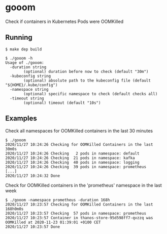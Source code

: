 # gooom

Check if containers in Kubernetes Pods were OOMKilled

## Running

```
$ make dep build

$ ./gooom -h
Usage of ./gooom:
  -duration string
        (optional) duration before now to check (default "30m")
  -kubeconfig string
        (optional) absolute path to the kubeconfig file (default "${HOME}/.kube/config")
  -namespace string
        (optional) specific namespace to check (default checks all)
  -timeout string
        (optional) timeout (default "10s")
```

## Examples

Check all namespaces for OOMKilled containers in the last 30 minutes

```
$ ./gooom
2020/11/27 10:24:26 Checking for OOMKilled Containers in the last 30m0s
2020/11/27 10:24:26 Checking   2 pods in namespace: default
2020/11/27 10:24:26 Checking  21 pods in namespace: kafka
2020/11/27 10:24:26 Checking  40 pods in namespace: logging
2020/11/27 10:24:26 Checking  39 pods in namespace: prometheus
[...]
2020/11/27 10:24:32 Done
```

Check for OOMKilled containers in the 'prometheus' namespace in the last week

```
$ ./gooom -namespace prometheus -duration 168h
2020/11/27 10:23:57 Checking for OOMKilled Containers in the last 168h0m0s
2020/11/27 10:23:57 Checking  57 pods in namespace: prometheus
2020/11/27 10:23:57 Container in thanos-store-95d598ff7-qvzzq was OOMKilled at 2020-11-23 01:39:01 +0100 CET
2020/11/27 10:23:57 Done
```
